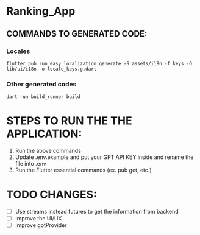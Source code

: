 # Ranking_App

## COMMANDS TO GENERATED CODE:

### Locales

```flutter pub run easy_localization:generate -S assets/i18n -f keys -O lib/ui/i18n -o locale_keys.g.dart```

### Other generated codes

```dart run build_runner build```

# STEPS TO RUN THE THE APPLICATION:

1. Run the above commands
2. Update .env.example and put your GPT API KEY inside and rename the file into .env
3. Run the Flutter essential commands (ex. pub get, etc.)

# TODO CHANGES:

- [ ] Use streams instead futures to get the information from backend
- [ ] Improve the UI/UX
- [ ] Improve gptProvider
